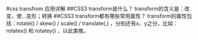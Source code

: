 #css transfrom 应用详解
##CSS3 transform是什么？
transform的含义是：改变，使…变形；转换
##CSS3 transform都有哪些常用属性？
transform的属性包括：rotate() / skew() / scale() / translate(,) ，分别还有x、y之分，比如：rotatex() 和 rotatey() ，以此类推。
